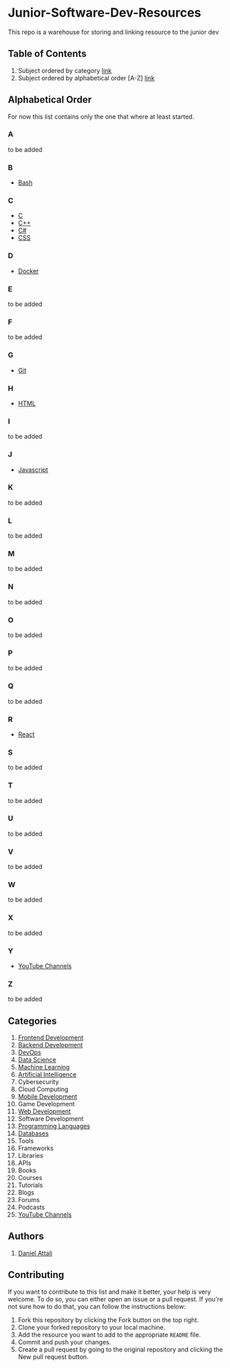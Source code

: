 # Junior-Software-Dev-Resources
This repo is a warehouse for storing and linking resource to the junior dev

## Table of Contents

1. Subject ordered by category [link](#Categories)
2. Subject ordered by alphabetical order \[A-Z\] [link](#alphabetical-order)

## Alphabetical Order

For now this list contains only the one that where at least started.

### A

to be added

### B

- [Bash](/Programming-Languages/Bash/README.md)


### C

- [C](/Programming-Languages/C/README.md)
- [C++](/Programming-Languages/C++/README.md)
- [C#](/Programming-Languages/C#/README.md)
- [CSS](/Programming-Languages/CSS/README.md)

### D

- [Docker](/Tools/Docker/README.md)

### E

to be added

### F

to be added

### G

- [Git](/Tools/Git/README.md)

### H

- [HTML](/Programming-Languages/HTML/README.md)

### I

to be added

### J

- [Javascript](/Programming-Languages/Javascript/README.md)

### K

to be added

### L

to be added

### M

to be added

### N

to be added

### O

to be added

### P

to be added

### Q

to be added

### R

- [React](/Frameworks/React/README.md)

### S

to be added

### T

to be added

### U

to be added

### V

to be added

### W

to be added

### X

to be added

### Y

- [YouTube Channels](/YouTube-Channels/README.md)

### Z

to be added



## Categories

1. [Frontend Development](/Frontend/README.md)
2. [Backend Development](/Backend/README.md)
3. [DevOps](/DevOps/README.md)
4. [Data Science](/Data-Science/README.md)
5. [Machine Learning](/Machine-Learning/README.md)
6. [Artificial Intelligence](/Artificial-Intelligence/README.md)
7. Cybersecurity
8. Cloud Computing
9. [Mobile Development](/Mobile-Development/README.md)
10. Game Development
11. [Web Development](/Web-Development/README.md)
12. Software Development
13. [Programming Languages](/Programming-Languages/README.md)
14. [Databases](/Databases/README.md)
15. Tools
16. Frameworks
17. Libraries
18. APIs
19. Books
20. Courses
21. Tutorials
22. Blogs
23. Forums
24. Podcasts
25. [YouTube Channels](/YouTube-Channels/README.md)


## Authors

1. [Daniel Attali](https://github.com/dattali18)

## Contributing

If you want to contribute to this list and make it better, your help is very welcome. To do so, you can either open an issue or a pull request. If you're not sure how to do that, you can follow the instructions below:

1. Fork this repository by clicking the Fork button on the top right.
2. Clone your forked repository to your local machine.
3. Add the resource you want to add to the appropriate `README` file.
4. Commit and push your changes.
5. Create a pull request by going to the original repository and clicking the New pull request button.

